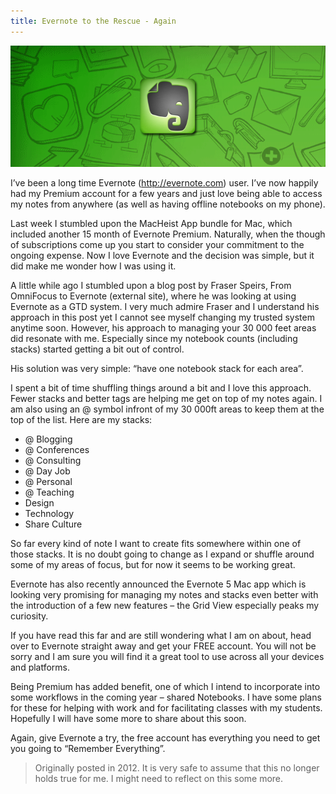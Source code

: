```yaml
---
title: Evernote to the Rescue - Again
---
```


![Evernote Background](evernote.png)

I’ve been a long time Evernote (http://evernote.com) user. I’ve now happily had my Premium account for a few years and just love being able to access my notes from anywhere (as well as having offline notebooks on my phone).  

Last week I stumbled upon the MacHeist App bundle for Mac, which included another 15 month of Evernote Premium. Naturally, when the though of subscriptions come up you start to consider your commitment to the ongoing expense. Now I love Evernote and the decision was simple, but it did make me wonder how I was using it.  

A little while ago I stumbled upon a blog post by Fraser Speirs, From OmniFocus to Evernote (external site), where he was looking at using Evernote as a GTD system. I very much admire Fraser and I understand his approach in this post yet I cannot see myself changing my trusted system anytime soon. However, his approach to managing your 30 000 feet areas did resonate with me. Especially since my notebook counts (including stacks) started getting a bit out of control.  

His solution was very simple: “have one notebook stack for each area”.  

I spent a bit of time shuffling things around a bit and I love this approach. Fewer stacks and better tags are helping me get on top of my notes again. I am also using an @ symbol infront of my 30 000ft areas to keep them at the top of the list. Here are my stacks:

* @ Blogging
* @ Conferences
* @ Consulting
* @ Day Job
* @ Personal
* @ Teaching
* Design
* Technology
* Share Culture

So far every kind of note I want to create fits somewhere within one of those stacks. It is no doubt going to change as I expand or shuffle around some of my areas of focus, but for now it seems to be working great.  

Evernote has also recently announced the Evernote 5 Mac app which is looking very promising for managing my notes and stacks even better with the introduction of a few new features – the Grid View especially peaks my curiosity.  

If you have read this far and are still wondering what I am on about, head over to Evernote straight away and get your FREE account. You will not be sorry and I am sure you will find it a great tool to use across all your devices and platforms.  

Being Premium has added benefit, one of which I intend to incorporate into some workflows in the coming year – shared Notebooks. I have some plans for these for helping with work and for facilitating classes with my students. Hopefully I will have some more to share about this soon.  

Again, give Evernote a try, the free account has everything you need to get you going to “Remember Everything”.

> Originally posted in 2012. It is very safe to assume that this no longer holds true for me. I might need to reflect on this some more.